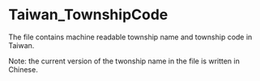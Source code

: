 # Taiwan_TownshipCode

The file contains machine readable township name and township code in Taiwan. 

Note: the current version of the twonship name in the file is written in Chinese.
